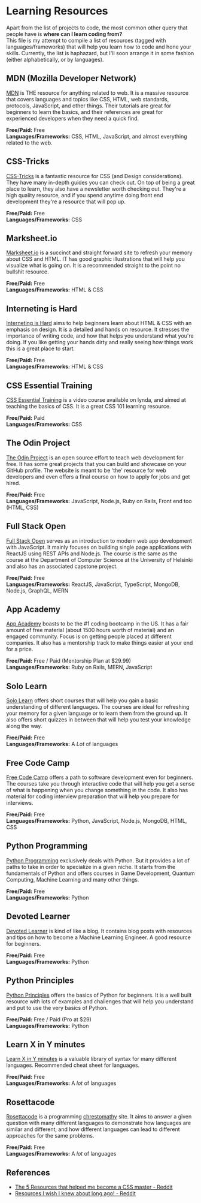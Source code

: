 # Learning Resources

Apart from the list of projects to code, the most common other query that people have is **where can I learn coding from?**  
This file is my attempt to compile a list of resources (tagged with languages/frameworks) that will help you learn how to code and hone your skills. Currently, the list is haphazard, but I'll soon arrange it in some fashion (either alphabetically, or by languages).

<!--
Template
## Resource

Description

**Free/Paid:**  
**Languages/Frameworks:**  
-->

## MDN (Mozilla Developer Network)

[MDN](https://developer.mozilla.org/en-US/) is THE resource for anything related to web. It is a massive resource that covers languages and topics like CSS, HTML, web standards, protocols, JavaScript, and other things. Their tutorials are great for beginners to learn the basics, and their references are great for experienced developers when they need a quick find.

**Free/Paid:** Free  
**Languages/Frameworks:** CSS, HTML, JavaScript, and almost everything related to the web.  

## CSS-Tricks

[CSS-Tricks](https://css-tricks.com/) is a fantastic resource for CSS (and Design considerations). They have many in-depth guides you can check out. On top of being a great place to learn, they also have a newsletter worth checking out. They're a high quality resource, and if you spend anytime doing front end development they're a resource that will pop up.

**Free/Paid:** Free  
**Languages/Frameworks:** CSS  

## Marksheet.io

[Marksheet.io](https://marksheet.io/) is a succinct and straight forward site to refresh your memory about CSS and HTML. IT has good graphic illustrations that will help you visualize what is going on. It is a recommended straight to the point no bullshit resource.

**Free/Paid:** Free  
**Languages/Frameworks:** HTML & CSS  

## Interneting is Hard

[Interneting is Hard](https://www.internetingishard.com/) aims to help beginners learn about HTML & CSS with an emphasis on design. It is a detailed and hands on resource. It stresses the importance of writing code, and how that helps you understand what you're doing. If you like getting your hands dirty and really seeing how things work this is a great place to start.

**Free/Paid:** Free  
**Languages/Frameworks:** HTML & CSS  

## CSS Essential Training

[CSS Essential Training](https://www.lynda.com/CSS-tutorials/Styling-documents-consistently/5038219/2249020-4.html) is a video course available on lynda, and aimed at teaching the basics of CSS. It is a great CSS 101 learning resource.

**Free/Paid:** Paid  
**Languages/Frameworks:** CSS  

## The Odin Project

[The Odin Project](https://theodinproject.com/) is an open source effort to teach web development for free. It has some great projects that you can build and showcase on your GitHub profile. The website is meant to be 'the' resource for web developers and even offers a final course on how to apply for jobs and get hired.

**Free/Paid:** Free  
**Languages/Frameworks:** JavaScript, Node.js, Ruby on Rails, Front end too (HTML, CSS)  

## Full Stack Open

[Full Stack Open](https://fullstackopen.com/en/) serves as an introduction to modern web app development with JavaScript. It mainly focuses on building single page applications with ReactJS using REST APIs and Node.js. The course is the same as the course at the Department of Computer Science at the University of Helsinki and also has an associated capstone project.

**Free/Paid:** Free  
**Languages/Frameworks:** ReactJS, JavaScript, TypeScript, MongoDB, Node.js, GraphQL, MERN  

## App Academy

[App Academy](https://open.appacademy.io/) boasts to be the #1 coding bootcamp in the US. It has a fair amount of free material (about 1500 hours worth of material) and an engaged community. Focus is on getting people placed at different companies. It also has a mentorship track to make things easier at your end for a price.

**Free/Paid:** Free / Paid (Mentorship Plan at $29.99)  
**Languages/Frameworks:** Ruby on Rails, MERN, JavaScript  

## Solo Learn

[Solo Learn](https://www.sololearn.com/) offers short courses that will help you gain a basic understanding of different languages. The courses are ideal for refreshing your memory for a given language or to learn them from the ground up. It also offers short quizzes in between that will help you test your knowledge along the way.

**Free/Paid:** Free  
**Languages/Frameworks:** A *Lot* of languages  

## Free Code Camp

[Free Code Camp](https://www.freecodecamp.org/) offers a path to software development even for beginners. The courses take you through interactive code that will help you get a sense of what is happening when you change something in the code. It also has material for coding interview preparation that will help you prepare for interviews.

**Free/Paid:** Free  
**Languages/Frameworks:** Python, JavaScript, Node.js, MongoDB, HTML, CSS  

## Python Programming

[Python Programming](https://pythonprogramming.net/) exclusively deals with Python. But it provides a lot of paths to take in order to specialize in a given niche. It starts from the fundamentals of Python and offers courses in Game Development, Quantum Computing, Machine Learning and many other things.

**Free/Paid:** Free  
**Languages/Frameworks:** Python  

## Devoted Learner

[Devoted Learner](https://devotedlearner.com/how-to-become-a-machine-learning-engineer/#Introduction) is kind of like a blog. It contains blog posts with resources and tips on how to become a Machine Learning Engineer. A good resource for beginners.

**Free/Paid:** Free  
**Languages/Frameworks:** Python  

## Python Principles

[Python Principles](https://pythonprinciples.com/) offers the basics of Python for beginners. It is a well built resource with lots of examples and challenges that will help you understand and put to use the very basics of Python.

**Free/Paid:** Free / Paid (Pro at $29)  
**Languages/Frameworks:** Python  

## Learn X in Y minutes

[Learn X in Y minutes](https://learnxinyminutes.com/) is a valuable library of syntax for many different languages. Recommended cheat sheet for languages.

**Free/Paid:** Free  
**Languages/Frameworks:** A *lot* of languages  

## Rosettacode

[Rosettacode](http://rosettacode.org/wiki/Rosetta_Code) is a programming [chrestomathy](https://en.wikipedia.org/wiki/Chrestomathy) site. It aims to answer a given question with many different languages to demonstrate how languages are similar and different, and how different languages can lead to different approaches for the same problems.

**Free/Paid:** Free  
**Languages/Frameworks:** A *lot* of languages  

## References
- [The 5 Resources that helped me become a CSS master - Reddit](https://www.reddit.com/r/learnprogramming/comments/in3jvg/the_5_resources_that_helped_me_become_a_css/)
- [Resources I wish I knew about long ago! - Reddit](https://www.reddit.com/r/learnprogramming/comments/icr9ac/resources_i_wish_i_knew_about_long_ago/)
